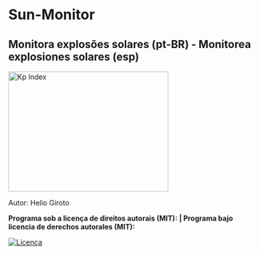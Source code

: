 # Sun-Monitor
## Monitora explosões solares (pt-BR) - Monitorea explosiones solares (esp)

 <img src="http://services.swpc.noaa.gov/images/planetary-k-index.gif" alt="Kp Index" height="240" width="320"> 
 
 Autor: Helio Giroto

**Programa sob a licença de direitos autorais (MIT): | Programa bajo licencia de derechos autorales (MIT):**

<a href="https://raw.githubusercontent.com/HelioGiroto/Sun-Monitor/master/LICENSE" target="_blank"><img src="https://img.shields.io/badge/license-MIT-blue.svg?style=flat-square" alt="Licença"></a> 
